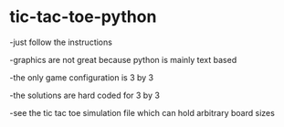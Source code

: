 # tic-tac-toe-python
-just follow the instructions 

-graphics are not great because python is mainly text based

-the only game configuration is 3 by 3

-the solutions are hard coded for 3 by 3

-see the tic tac toe simulation file which can hold arbitrary board sizes

